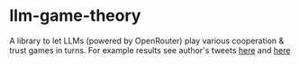 # llm-game-theory
A library to let LLMs (powered by OpenRouter) play various cooperation & trust games in turns. For example results see author's tweets [here](https://x.com/jan_czechowski/status/1868797991467073780) and [here](https://x.com/jan_czechowski/status/1867721486695641165)
